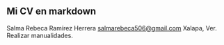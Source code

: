 ## Mi CV en markdown

Salma Rebeca Ramírez Herrera salmarebeca506@gmail.com
Xalapa, Ver.
Realizar manualidades.
